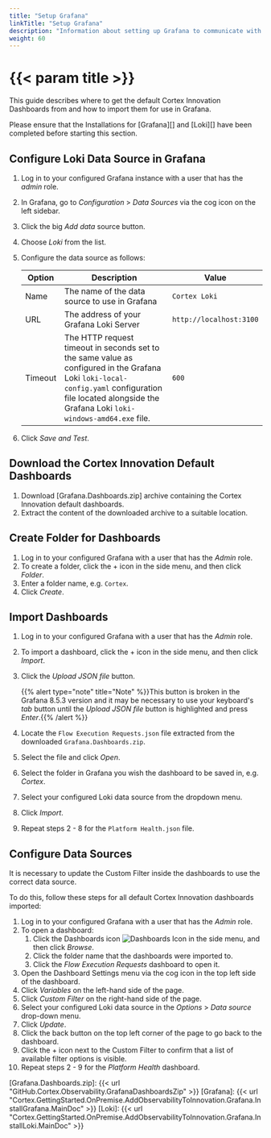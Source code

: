 ```yaml
---
title: "Setup Grafana"
linkTitle: "Setup Grafana"
description: "Information about setting up Grafana to communicate with the installed Grafana Loki as well as importing and configuring the default set of dashboards."
weight: 60
---
```


# {{< param title >}}

This guide describes where to get the default Cortex Innovation Dashboards from and how to import them for use in Grafana.

Please ensure that the Installations for [Grafana][] and [Loki][] have been completed before starting this section.

## Configure Loki Data Source in Grafana

1. Log in to your configured Grafana instance with a user that has the *admin* role.
1. In Grafana, go to *Configuration* > *Data Sources* via the cog icon on the left sidebar.
1. Click the big *Add data* source button.
1. Choose *Loki* from the list.
1. Configure the data source as follows:

    | Option  | Description | Value |
    |---------|-------------|---------|
    | Name    | The name of the data source to use in Grafana | `Cortex Loki` |
    | URL     | The address of your Grafana Loki Server | `http://localhost:3100` |
    | Timeout | The HTTP request timeout in seconds set to the same value as configured in the Grafana Loki `loki-local-config.yaml` configuration file located alongside the Grafana Loki `loki-windows-amd64.exe` file. | `600` |

1. Click *Save and Test*.

## Download the Cortex Innovation Default Dashboards

1. Download [Grafana.Dashboards.zip] archive containing the Cortex Innovation default dashboards.
1. Extract the content of the downloaded archive to a suitable location.

## Create Folder for Dashboards

1. Log in to your configured Grafana with a user that has the *Admin* role.
1. To create a folder, click the + icon in the side menu, and then click *Folder*.
1. Enter a folder name, e.g. `Cortex`.
1. Click *Create*.

## Import Dashboards

1. Log in to your configured Grafana with a user that has the *Admin* role.
1. To import a dashboard, click the + icon in the side menu, and then click *Import*.
1. Click the *Upload JSON file* button.

    {{% alert type="note" title="Note" %}}This button is broken in the Grafana 8.5.3 version and it may be necessary to use your keyboard's *tab* button until the *Upload JSON file* button is highlighted and press *Enter*.{{% /alert %}}

1. Locate the `Flow Execution Requests.json` file extracted from the downloaded `Grafana.Dashboards.zip`.
1. Select the file and click *Open*.
1. Select the folder in Grafana you wish the dashboard to be saved in, e.g. *Cortex*.
1. Select your configured Loki data source from the dropdown menu.
1. Click *Import*.
1. Repeat steps 2 - 8 for the `Platform Health.json` file.

## Configure Data Sources

It is necessary to update the Custom Filter inside the dashboards to use the correct data source.

To do this, follow these steps for all default Cortex Innovation dashboards imported:

1. Log in to your configured Grafana with a user that has the *Admin* role.
1. To open a dashboard:
    1. Click the Dashboards icon ![Dashboards Icon](/images/DashboardsIcon.png 'Dashboards Icon') in the side menu, and then click *Browse*.
    1. Click the folder name that the dashboards were imported to.
    1. Click the *Flow Execution Requests* dashboard to open it.
1. Open the Dashboard Settings menu via the cog icon in the top left side of the dashboard.
1. Click *Variables* on the left-hand side of the page.
1. Click *Custom Filter* on the right-hand side of the page.
1. Select your configured Loki data source in the *Options* > *Data source* drop-down menu.
1. Click *Update*.
1. Click the back button on the top left corner of the page to go back to the dashboard.
1. Click the + icon next to the Custom Filter to confirm that a list of available filter options is visible.
1. Repeat steps 2 - 9 for the *Platform Health* dashboard.

[Grafana.Dashboards.zip]: {{< url "GitHub.Cortex.Observability.GrafanaDashboardsZip" >}}
[Grafana]: {{< url "Cortex.GettingStarted.OnPremise.AddObservabilityToInnovation.Grafana.InstallGrafana.MainDoc" >}}
[Loki]: {{< url "Cortex.GettingStarted.OnPremise.AddObservabilityToInnovation.Grafana.InstallLoki.MainDoc" >}}
